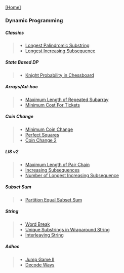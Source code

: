[[Home]](https://github.com/anicksaha/leetcode/blob/master/README.md)

### Dynamic Programming

##### Classics
> - [Longest Palindromic Substring](https://leetcode.com/problems/longest-palindromic-substring/description/)
> - [Longest Increasing Subsequence](https://leetcode.com/problems/longest-increasing-subsequence/description/)

##### State Based DP
> - [Knight Probability in Chessboard](https://leetcode.com/problems/knight-probability-in-chessboard/description/)

##### Arrays/Ad-hoc
> - [Maximum Length of Repeated Subarray](https://leetcode.com/problems/maximum-length-of-repeated-subarray/description/)
> - [Minimum Cost For Tickets](https://leetcode.com/problems/minimum-cost-for-tickets/description/)

##### Coin Change
> - [Minimum Coin Change](https://leetcode.com/problems/coin-change/description/)
> - [Perfect Squares](https://leetcode.com/problems/perfect-squares/description/)
> - [Coin Change 2](https://leetcode.com/problems/coin-change-2/description/)

##### LIS v2
> - [Maximum Length of Pair Chain](https://leetcode.com/problems/maximum-length-of-pair-chain/description/)
> - [Increasing Subsequences](https://leetcode.com/problems/increasing-subsequences/description/)
> - [Number of Longest Increasing Subsequence](https://leetcode.com/problems/number-of-longest-increasing-subsequence/description/)

##### Subset Sum
> - [Partition Equal Subset Sum](https://leetcode.com/problems/partition-equal-subset-sum/description/)

##### String
> - [Word Break](https://leetcode.com/problems/word-break/description/)
> - [Unique Substrings in Wraparound String](https://leetcode.com/problems/unique-substrings-in-wraparound-string/description/)
> - [Interleaving String](https://leetcode.com/problems/interleaving-string/description/)

##### Adhoc
> - [Jump Game II](https://leetcode.com/problems/jump-game-ii/description/)
> - [Decode Ways](https://leetcode.com/problems/decode-ways/description/)
